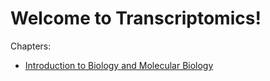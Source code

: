 # Welcome to Transcriptomics!

Chapters:

-   [Introduction to Biology and Molecular
    Biology](chapters/Introduction)
